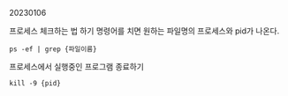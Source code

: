 20230106

프로세스 체크하는 법
하기 명령어를 치면 원하는 파일명의 프로세스와 pid가 나온다.
```
ps -ef | grep {파일이름}
```

프로세스에서 실행중인 프로그램 종료하기
```
kill -9 {pid}
```
